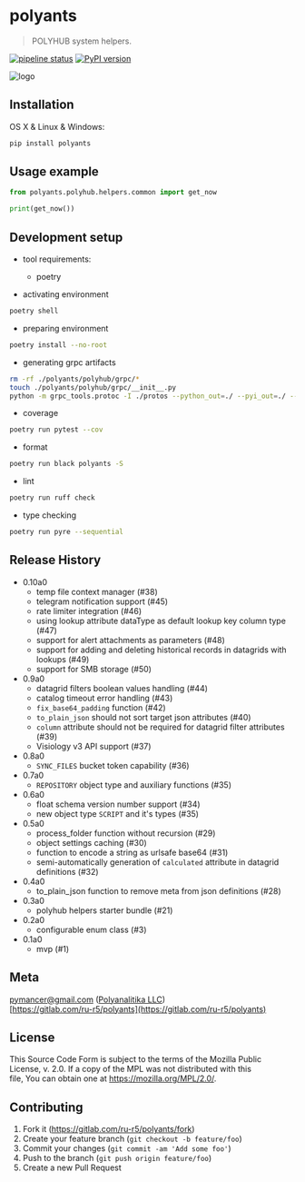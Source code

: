 # polyants

> POLYHUB system helpers.

[![pipeline status](https://gitlab.com/ru-r5/polyants/badges/master/pipeline.svg)](https://gitlab.com/ru-r5/polyants/-/commits/master)
[![PyPI version](https://badge.fury.io/py/polyants.png)](https://badge.fury.io/py/polyants)

![logo](polyants.png)

## Installation

OS X & Linux & Windows:

```sh
pip install polyants
```

## Usage example

```python
from polyants.polyhub.helpers.common import get_now

print(get_now())
```

## Development setup

- tool requirements:
  - poetry

- activating environment

```sh
poetry shell
```

- preparing environment

```sh
poetry install --no-root
```

- generating grpc artifacts

```sh
rm -rf ./polyants/polyhub/grpc/*
touch ./polyants/polyhub/grpc/__init__.py
python -m grpc_tools.protoc -I ./protos --python_out=./ --pyi_out=./ --grpc_python_out=./ ./protos/polyants/polyhub/grpc/*.proto
```

- coverage

```sh
poetry run pytest --cov
```

- format

```sh
poetry run black polyants -S
```

- lint

```sh
poetry run ruff check
```

- type checking

```sh
poetry run pyre --sequential
```

## Release History

- 0.10a0
  - temp file context manager (#38)
  - telegram notification support (#45)
  - rate limiter integration (#46)
  - using lookup attribute dataType as default lookup key column type (#47)
  - support for alert attachments as parameters (#48)
  - support for adding and deleting historical records in datagrids with lookups (#49)
  - support for SMB storage (#50)
- 0.9a0
  - datagrid filters boolean values handling (#44)
  - catalog timeout error handling (#43)
  - `fix_base64_padding` function (#42)
  - `to_plain_json` should not sort target json attributes (#40)
  - `column` attribute should not be required for datagrid filter attributes (#39)
  - Visiology v3 API support (#37)
- 0.8a0
  - `SYNC_FILES` bucket token capability (#36)
- 0.7a0
  - `REPOSITORY` object type and auxiliary functions (#35)
- 0.6a0
  - float schema version number support (#34)
  - new object type `SCRIPT` and it's types (#35)
- 0.5a0
  - process_folder function without recursion (#29)
  - object settings caching (#30)
  - function to encode a string as urlsafe base64 (#31)
  - semi-automatically generation of `calculated` attribute in datagrid definitions (#32)
- 0.4a0
  - to_plain_json function to remove meta from json definitions (#28)
- 0.3a0
  - polyhub helpers starter bundle (#21)
- 0.2a0
  - configurable enum class (#3)
- 0.1a0
  - mvp (#1)

## Meta

<pymancer@gmail.com> ([Polyanalitika LLC](https://polyanalitika.ru))  
[https://gitlab.com/ru-r5/polyants](https://gitlab.com/ru-r5/polyants)

## License

This Source Code Form is subject to the terms of the Mozilla Public  
License, v. 2.0. If a copy of the MPL was not distributed with this  
file, You can obtain one at <https://mozilla.org/MPL/2.0/>.  

## Contributing

1. Fork it (<https://gitlab.com/ru-r5/polyants/fork>)
2. Create your feature branch (`git checkout -b feature/foo`)
3. Commit your changes (`git commit -am 'Add some foo'`)
4. Push to the branch (`git push origin feature/foo`)
5. Create a new Pull Request
